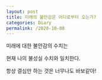 ```yaml
---
layout: post
title: 미래의 불안감은 어디로부터 오는가?
categories: Diary
permalink: /2020-10-08
---
```


미래에 대한 불안감의 수치는 

현재 나의 불성실 수치와 일치한다.

항상 결심만 하는 것은 너무나도 바보같아!